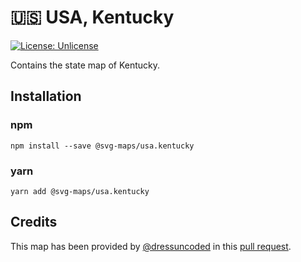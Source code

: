# 🇺🇸 USA, Kentucky

[![License: Unlicense](https://img.shields.io/badge/license-Unlicense-blue.svg)](http://unlicense.org/)

Contains the state map of Kentucky.

## Installation

### npm

`npm install --save @svg-maps/usa.kentucky`

### yarn

`yarn add @svg-maps/usa.kentucky`

## Credits

This map has been provided by [@dressuncoded](https://github.com/dressuncoded) in this [pull request]().
